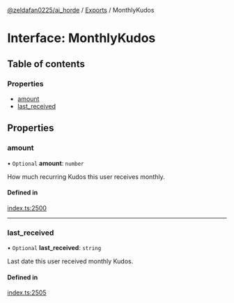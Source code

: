 [@zeldafan0225/ai_horde](../README.md) / [Exports](../modules.md) / MonthlyKudos

# Interface: MonthlyKudos

## Table of contents

### Properties

- [amount](MonthlyKudos.md#amount)
- [last\_received](MonthlyKudos.md#last_received)

## Properties

### amount

• `Optional` **amount**: `number`

How much recurring Kudos this user receives monthly.

#### Defined in

[index.ts:2500](https://github.com/ZeldaFan0225/ai_horde/blob/2b1ed8a/index.ts#L2500)

___

### last\_received

• `Optional` **last\_received**: `string`

Last date this user received monthly Kudos.

#### Defined in

[index.ts:2505](https://github.com/ZeldaFan0225/ai_horde/blob/2b1ed8a/index.ts#L2505)
